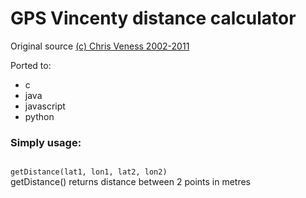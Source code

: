 # GPS Vincenty distance calculator #

Original source [(c) Chris Veness 2002-2011](http://www.movable-type.co.uk/scripts/latlong-vincenty.html)

Ported to:
 * c
 * java
 * javascript 
 * python

### Simply usage: ###
<code>
getDistance(lat1, lon1, lat2, lon2)
</code>
getDistance() returns distance between 2 points in metres
